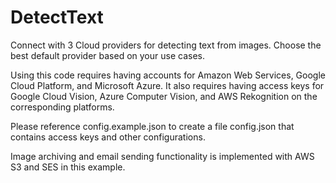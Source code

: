 # DetectText

Connect with 3 Cloud providers for detecting text from images. Choose the best default provider based on your use cases. 

Using this code requires having accounts for Amazon Web Services, Google Cloud Platform, and Microsoft Azure. It also requires having access keys for Google Cloud Vision, Azure Computer Vision, and AWS Rekognition on the corresponding platforms.

Please reference config.example.json to create a file config.json that contains access keys and other configurations. 

Image archiving and email sending functionality is implemented with AWS S3 and SES in this example.
